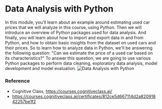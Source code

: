 # Data Analysis with Python
In this module, you'll learn about an example around estimating used car prices that we will analyze in this course, using Python. Then we will introduce an overview of Python packages used for data analysis. And finally, you will learn about how to import and export data in and from Python, and how to obtain basic insights from the dataset on used cars and their prices. So to learn how to analyze data in Python, we'll be answering the following question: "Can we estimate the price of a used car based on its characteristics?" To answer this question, we are going to use various Python packages to perform data cleaning, exploratory data analysis, model development and model evaluation.
![Data Analysis with Python](https://user-images.githubusercontent.com/77866708/135781915-36084a01-1b38-4188-b86e-cbf528b38cf0.PNG)
### Reference

- Cognitive Class, https://courses.cognitiveclass.ai/
- https://courses.cognitiveclass.ai/certificates/812ce5d667114d2a82091842257be1f2
